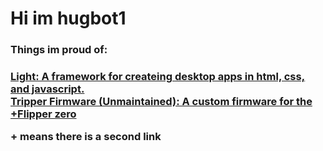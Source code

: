 <h1>Hi im hugbot1</h1>
<h3>Things im proud of:<h3/>
<a href="https://github.com/hugbot1/Light">Light: A framework for createing desktop apps in html, css, and javascript.<a/>
<br />
<a href="https://github.com/hugbot1/tripperfirmware">Tripper Firmware (Unmaintained): A custom firmware for the <a href="https://flipperzero.one/">+Flipper zero<a/><a/>

<p>+ means there is a second link<p/>
